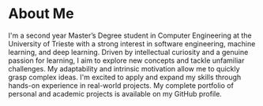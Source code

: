 <!--
**stefano-chen/stefano-chen** is a ✨ _special_ ✨ repository because its `README.md` (this file) appears on your GitHub profile.

Here are some ideas to get you started:

- 🔭 I’m currently working on ...
- 🌱 I’m currently learning ...
- 👯 I’m looking to collaborate on ...
- 🤔 I’m looking for help with ...
- 💬 Ask me about ...
- 📫 How to reach me: ...
- 😄 Pronouns: ...
- ⚡ Fun fact: ...
-->

# About Me

I'm a second year Master’s Degree student in Computer Engineering at the University of Trieste with 
a strong interest in software engineering, machine learning, and deep learning. Driven by 
intellectual curiosity and a genuine passion for learning, I aim to explore new concepts and tackle 
unfamiliar challenges. My adaptability and intrinsic motivation allow me to quickly grasp complex 
ideas. I'm excited to apply and expand my skills through hands-on experience in real-world projects. 
My complete portfolio of personal and academic projects is available on my GitHub profile. 
